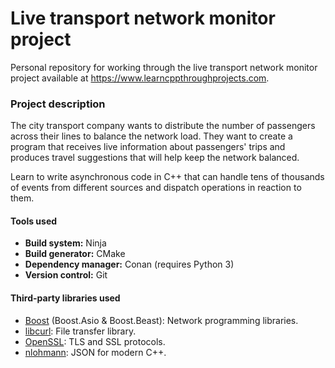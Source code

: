 # Live transport network monitor project

Personal repository for working through the live transport network monitor project available at https://www.learncppthroughprojects.com.

### Project description

The city transport company wants to distribute the number of passengers across their lines to balance the network load. They want to create a program that receives live information about passengers' trips and produces travel suggestions that will help keep the network balanced.

Learn to write asynchronous code in C++ that can handle tens of thousands of events from different sources and dispatch operations in reaction to them.

#### Tools used

* **Build system:** Ninja
* **Build generator:** CMake
* **Dependency manager:** Conan (requires Python 3)
* **Version control:** Git

#### Third-party libraries used

* [Boost](https://www.boost.org/) (Boost.Asio & Boost.Beast): Network programming libraries.
* [libcurl](https://curl.se/libcurl/): File transfer library.
* [OpenSSL](https://www.openssl.org/): TLS and SSL protocols.
* [nlohmann](https://github.com/nlohmann/json): JSON for modern C++.
